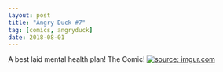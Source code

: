 ```yaml
---
layout: post
title: "Angry Duck #7"
tag: [comics, angryduck]
date: 2018-08-01
---
```


A best laid mental health plan! The Comic! <!-- #37 -->
[![](https://i.imgur.com/h4apvv4.jpg "source: imgur.com")](https://i.imgur.com/h4apvv4.jpg)
